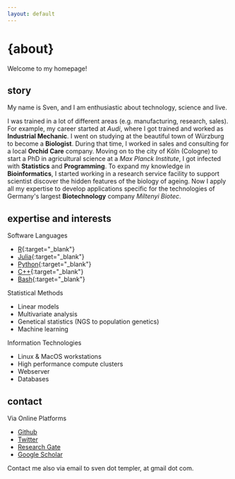 ```yaml
---
layout: default
---
```


# {about}

Welcome to my homepage!

## story

My name is Sven, and I am enthusiastic about technology, science and live.

I was trained in a lot of different areas (e.g. manufacturing, research, sales).
For example, my career started at *Audi*, where I got trained and worked as **Industrial Mechanic**.
I went on studying at the beautiful town of Würzburg to become a **Biologist**.
During that time, I worked in sales and consulting for a local **Orchid Care** company.
Moving on to the city of Köln (Cologne) to start a PhD in agricultural science
at a *Max Planck Institute*, I got infected with **Statistics** and **Programming**.
To expand my knowledge in **Bioinformatics**, I started working in a research service facility
to support scientist discover the hidden features of the biology of ageing.
Now I apply all my expertise to develop applications specific for the technologies
of Germany's largest **Biotechnology** company *Miltenyi Biotec*.

## expertise and interests

Software Languages

* [R][r]{:target="_blank"}
* [Julia][jl]{:target="_blank"}
* [Python][py]{:target="_blank"}
* [C++][cpp]{:target="_blank"}
* [Bash][bash]{:target="_blank"}

Statistical Methods

* Linear models
* Multivariate analysis
* Genetical statistics (NGS to population genetics)
* Machine learning

Information Technologies

* Linux & MacOS workstations
* High performance compute clusters
* Webserver
* Databases

## contact

Via Online Platforms

* [Github][hub]
* [Twitter][twt]
* [Research Gate][rgate]
* [Google Scholar][scholar]

Contact me also via email to sven dot templer, at gmail dot com.

[cpp]: https://isocpp.org
[bash]: https://www.gnu.org/software/bash/
[py]: https://www.python.org
[jl]: http://julialang.org
[r]: https://www.r-project.org

[hub]: https://github.com/setempler
[rgate]: https://www.researchgate.net/profile/Sven_Templer/publications
[scholar]: https://scholar.google.de/citations?user=G5ryn90AAAAJ&hl=en
[twt]: https://twitter.com/setempler
